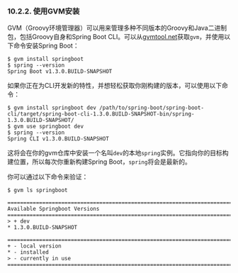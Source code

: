 ### 10.2.2. 使用GVM安装

GVM（Groovy环境管理器）可以用来管理多种不同版本的Groovy和Java二进制包，包括Groovy自身和Spring Boot CLI。可以从[gvmtool.net](http://gvmtool.net/)获取`gvm`，并使用以下命令安装Spring Boot：
```shell
$ gvm install springboot
$ spring --version
Spring Boot v1.3.0.BUILD-SNAPSHOT
```
如果你正在为CLI开发新的特性，并想轻松获取你刚构建的版本，可以使用以下命令：
```shell
$ gvm install springboot dev /path/to/spring-boot/spring-boot-cli/target/spring-boot-cli-1.3.0.BUILD-SNAPSHOT-bin/spring-1.3.0.BUILD-SNAPSHOT/
$ gvm use springboot dev
$ spring --version
Spring CLI v1.3.0.BUILD-SNAPSHOT
```
这将会在你的gvm仓库中安装一个名叫`dev`的本地`spring`实例。它指向你的目标构建位置，所以每次你重新构建Spring Boot，`spring`将会是最新的。

你可以通过以下命令来验证：
```shell
$ gvm ls springboot

================================================================================
Available Springboot Versions
================================================================================
> + dev
* 1.3.0.BUILD-SNAPSHOT

================================================================================
+ - local version
* - installed
> - currently in use
================================================================================
```
